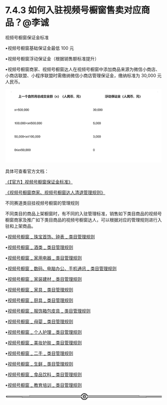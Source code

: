 # 7.4.3 如何入驻视频号橱窗售卖对应商品？@李诚

视频号橱窗保证金标准

•视频号橱窗基础保证金最低 100 元

•视频号橱窗浮动保证金（根据销售额标准提升）

•视频号橱窗商家、视频号橱窗达人在视频号橱窗中添加商品来源为微信小商店、小商店联盟、小程序联盟时需缴纳微信小商店管理保证金，缴纳标准为 30,000 元人民币。

![](img/781533f348f982f0ac0806b91d94e950.png)

具体可查看官方文档：

[《【官方】视频号橱窗保证金标准》](https://support.weixin.qq.com/cgi-bin/mmsupportacctnodeweb-bin/pages/nGhdPsHZZEMV3osh)

[《视频号橱窗商家、视频号橱窗达人清退管理规则》](https://support.weixin.qq.com/cgi-bin/mmsupportacctnodeweb-bin/pages/1Pps90HRQsylniJ2)

不同赛道类目挂视频号橱窗的管理规则

不同类目的商品上架橱窗时，有不同的入驻管理标准，销售如下类目商品的视频号橱窗商家及推广如下类目商品的视频号橱窗达人，可以根据对应的管理规则进行入驻和上架商品。

•[视频号橱窗 _ 珠宝首饰、钟表 _ 类目管理规则](https://support.weixin.qq.com/cgi-bin/mmsupportacctnodeweb-bin/pages/MvB5awZeDlyWZYkS)

•[视频号橱窗 _ 酒类 _ 类目管理规则](https://support.weixin.qq.com/cgi-bin/mmsupportacctnodeweb-bin/pages/NMNjspgITOxUvEsm)

•[视频号橱窗 _ 家用电器 _ 类目管理规则](https://support.weixin.qq.com/cgi-bin/mmsupportacctnodeweb-bin/pages/Q1BZGh8OiFBvjWRN)

•[视频号橱窗 _ 数码、电脑办公、手机通讯 _ 类目管理规则](https://support.weixin.qq.com/cgi-bin/mmsupportacctnodeweb-bin/pages/r0t3XBYRGt8vrHqj)

•[视频号橱窗 _ 家装建材 _ 类目管理规则](https://support.weixin.qq.com/cgi-bin/mmsupportacctnodeweb-bin/pages/l7Sy8s6fS4xPxPFL)

•[视频号橱窗 _ 家具 _ 类目管理规则](https://support.weixin.qq.com/cgi-bin/mmsupportacctnodeweb-bin/pages/t47HgIXwW7acPgTR)

•[视频号橱窗 _ 厨具 _ 类目管理规则](https://support.weixin.qq.com/cgi-bin/mmsupportacctnodeweb-bin/pages/NUACmDM5jkkTMmuL)

•[视频号橱窗 _ 服饰箱包皮具 _ 类目管理规则](https://support.weixin.qq.com/cgi-bin/mmsupportacctnodeweb-bin/pages/Cq0qLDThH3lYH60x)

•[视频号橱窗 _ 母婴 _ 类目管理规则](https://support.weixin.qq.com/cgi-bin/mmsupportacctnodeweb-bin/pages/vFQYoObF1NJP1lWw)

•[视频号橱窗 _ 个人护理 _ 类目管理规则](https://support.weixin.qq.com/cgi-bin/mmsupportacctnodeweb-bin/pages/KvqPNQW7GolfPFU5)

•[视频号橱窗 _ 美妆护肤 _ 类目管理规则](https://support.weixin.qq.com/cgi-bin/mmsupportacctnodeweb-bin/pages/eSVAxtmCkJHNOgIF)

•[视频号橱窗 _ 二手 _ 类目管理规则](https://support.weixin.qq.com/cgi-bin/mmsupportacctnodeweb-bin/pages/WszN3u896HR9ycp7)

•[视频号橱窗 _ 生鲜 _ 类目管理规则](https://support.weixin.qq.com/cgi-bin/mmsupportacctnodeweb-bin/pages/kuJoX6qMIiRfOHlh)

•[视频号橱窗 _ 食品饮料 _ 类目管理规则](https://support.weixin.qq.com/cgi-bin/mmsupportacctnodeweb-bin/pages/9NfCbGa06cFCOFiU)

•[视频号橱窗 _ 教育培训 _ 类目管理规则](https://support.weixin.qq.com/cgi-bin/mmsupportacctnodeweb-bin/pages/rqiWqGhpn5TtPutb)

![](img/dda9ffd2a755d5c9e9ef78686ed11785.png)